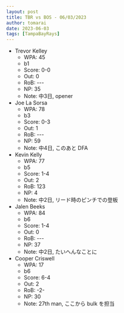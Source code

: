 ```yaml
---
layout: post
title: TBR vs BOS - 06/03/2023
author: tomarai
date: 2023-06-03
tags: [TampaBayRays]
---
```


* Trevor Kelley
	- WPA: 45
	- b1
	- Score: 0-0
	- Out: 0
	- RoB: ---
	- NP: 35
	- Note: 中3日, opener
* Joe La Sorsa
	- WPA: 78
	- b3
	- Score: 0-3
	- Out: 1
	- RoB: ---
	- NP: 59
	- Note: 中4日, このあと DFA
* Kevin Kelly
	- WPA: 77
	- b5
	- Score: 1-4
	- Out: 2
	- RoB: 123
	- NP: 4
	- Note: 中2日, リード時のピンチでの登板
* Jalen Beeks
	- WPA: 84
	- b6
	- Score: 1-4
	- Out: 0
	- RoB: ---
	- NP: 37
	- Note: 中2日, たいへんなことに
* Cooper Criswell
	- WPA: 17
	- b6
	- Score: 6-4
	- Out: 2
	- RoB: -2-
	- NP: 30
	- Note: 27th man, ここから bulk を担当

